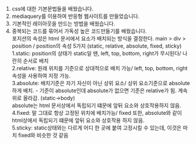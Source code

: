 1. css에 대한 기본문법들을 배웠습니다.
2. mediaquery를 이용하여 반응형 웹사이트를 만들었습니다.
3. 기본적인 레이아웃을 만드는 방법을 배웠습니다.
4. 중복되는 코드를 묶어서 가독성 높은 코드만들기를 배웠습니다.   
포지션의 속성은 html 문서에서 요소가 배치되는 방식을 결정한다.         main > div > position / position의 속성 5가지 (static, relative, absolute, fixed, sticky)   
   1.static: position의 상태가 static일 땐, left, top, bottom, right가 무시된다/ 나란히 순서로 배치   
   2.relative: 원래 위치를 기준으로 상대적으로 배치 가능/ left, top, bottom, right속성을 사용하여 지정 가능.       
   3.absolute: 배치기준은 자기 자신이 아닌 상위 요소/ 상위 요소기준으로 absolute하게 배치.
          - 기준이 absolute인데 absolute가 없으면 기준은 relative가 됨. 계속 위로 올라감. (static->body)      
   absolute는 html 문서상에서 독립되기 떄문에 앞뒤 요소와 상호작용하지 않음.       
   4.fixed: 말 그대로 항상 고정된 위치에 배치가능/ fixed 또한, absolute와 같이 html상에서 독립되기 떄문에 앞뒤 요소와 상호작용 하지 않음.       
   5.sticky: static상태와는 다르게 어디 한 곳에 붙여 고정시킬 수 있는데, 이것은 마치 fixed와 비슷한 것 같음        
